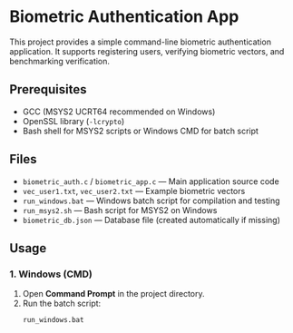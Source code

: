 # Biometric Authentication App

This project provides a simple command-line biometric authentication application. It supports registering users, verifying biometric vectors, and benchmarking verification.

## Prerequisites

- GCC (MSYS2 UCRT64 recommended on Windows)
- OpenSSL library (`-lcrypto`)
- Bash shell for MSYS2 scripts or Windows CMD for batch script

## Files

- `biometric_auth.c` / `biometric_app.c` — Main application source code
- `vec_user1.txt`, `vec_user2.txt` — Example biometric vectors
- `run_windows.bat` — Windows batch script for compilation and testing
- `run_msys2.sh` — Bash script for MSYS2 on Windows
- `biometric_db.json` — Database file (created automatically if missing)

## Usage

### 1. Windows (CMD)

1. Open **Command Prompt** in the project directory.
2. Run the batch script:
   ```cmd
   run_windows.bat
